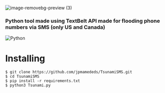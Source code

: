 ![image-removebg-preview (3)](https://github.com/jpmamededs/TsunamiSMS/assets/124704371/7f6de9bf-6d82-4224-bc8e-79e27df151aa)
### Python tool made using TextBelt API made for flooding phone numbers via SMS (only US and Canada)

![Python](https://img.shields.io/badge/python-3670A0?style=for-the-badge&logo=python&logoColor=ffdd54)
# Installing
```
$ git clone https://github.com/jpmamededs/TsunamiSMS.git
$ cd TsunamiSMS
$ pip install -r requirements.txt
$ python3 Tsunami.py

